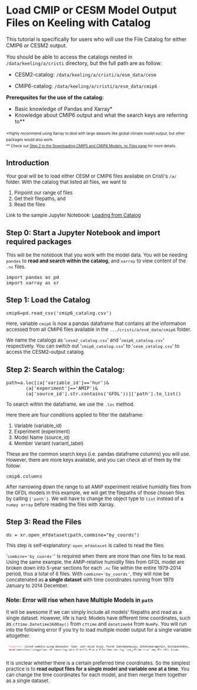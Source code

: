 # Load CMIP or CESM Model Output Files on Keeling with Catalog

This tutorial is specifically for users who will use the File Catalog for either CMIP6 or CESM2 output. 

You should be able to access the catalogs nested in `/data/keeling/a/cristi` directory, but the full path are as follow: 

- CESM2-catalog: `/data/keeling/a/cristi/a/esm_data/cesm`

- CMIP6-catalog: `/data/keeling/a/cristi/a/esm_data/cmip6`

**Prerequsites for the use of the catalog:** 
- Basic knowledge of Pandas and Xarray* 
- Knowledge about CMIP6 output and what the search keys are referring to**

<font size = 1.7> *Highly recommend using Xarray to deal with large datasets like global climate model output; but other packages would also work.  
** Check out [Step 2 in the Downloading CMIP5 and CMIP6 Models. nc Files page](downloading_CMIP5_and_CMIP6_Models_.nc_Files_from_ESGF.md) for more details. 

<font size=2> 

## Introduction 
Your goal will be to load either CESM or CMIP6 files available on Cristi's `/a/` folder. With the catalog that listed all files, we want to 
    
1. Pinpoint our range of files
2. Get their filepaths, and 
3. Read the files 

Link to the sample Jupyter Notebook: [Loading from Catalog](../tutorials/loading_from_catalog.ipynb)

## Step 0: Start a Jupyter Notebook and import required packages 
This will be the notebook that you work with the model data. You will be needing `pandas` to **read and search within the catalog**, and `xarray` to view content of the `.nc` files. 

    import pandas as pd
    import xarray as xr

## Step 1: Load the Catalog 
    cmip6=pd.read_csv('cmip6_catalog.csv')

Here, variable `cmip6` is now a pandas dataframe that contains all the information accessed from all CMIP6 files available in the `.../cristi/a/esm_data/cmip6` folder. 

We name the catalogs as '`cesm2_catalog.csv`' and '`cmip6_catalog.csv`' respectively. You can switch out '`cmip6_catalog.csv`' to '`cesm_catalog.csv`' to access the CESM2-output catalog. 

## Step 2: Search within the Catalog: 
    path=a.loc[(a['variable_id']=='hur')&  
           (a['experiment']=='AMIP')& 
           (a['source_id'].str.contains('GFDL'))]['path'].to_list()

To search within the dataframe, we use the `.loc` method.  

Here there are four conditions applied to filter the dataframe: 

1. Variable (variable_id)
2. Experiment (experiment)
3. Model Name (source_id)
4. Member Variant (variant_label)

These are the common search keys (i.e. pandas dataframe columns) you will use. However, there are more keys available, and you can check all of them by the follow: 

    cmip6.columns

After narrowing down the range to all AMIP experiment relative humidity files from the GFDL models in this example, we will get the filepaths of those chosen files by calling `['path']`. We will have to change the object type to `list` instead of a `numpy array` before reading the files with Xarray. 

## Step 3: Read the Files 
    ds = xr.open_mfdataset(path,combine="by_coords")

This step is self-explanatory: `open_mfdataset` is called to read the files. 

'`combine='by_coords'`' is required when there are more than one files to be read. Using the same example, the AMIP-relative humidity files from GFDL model are broken down into 5-year sections for each `.nc` file within the entire 1979-2014 period, thus a total of 6 files. With `combine='by_coords'`, they will now be concatenated as **a single dataset** with time coordinates running from 1979 January to 2014 December. 

### **Note: Error will rise when have Multiple Models in `path`**
It will be awesome if we can simply include all models' filepaths and read as a single dataset. However, life is hard: Models have different time coordinates, such as `cftime.Datetime360Day()` from `cftime` and `datetime64` from `NumPy`. You will run into the following error if you try to load multiple model output for a single variable altogether. 

![diff_timecoords_error](../images/diff_timecoords_error.png)

It is unclear whether there is a certain preferred time coordinates. So the simplest practice is to **read output files for a single model and variable one at a time**. You can change the time coordinates for each model, and then merge them together as a single dataset. 


